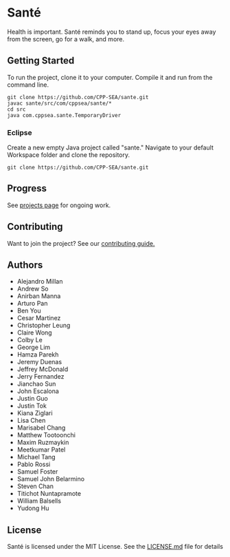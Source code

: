 # Santé
Health is important. Santé reminds you to stand up, focus your eyes away from the screen, go for a walk, and more.

## Getting Started
To run the project, clone it to your computer. Compile it and run from the command line.
```
git clone https://github.com/CPP-SEA/sante.git
javac sante/src/com/cppsea/sante/*
cd src
java com.cppsea.sante.TemporaryDriver
```

### Eclipse
Create a new empty Java project called "sante." Navigate to your default Workspace folder and clone the repository.
```
git clone https://github.com/CPP-SEA/sante.git
```

## Progress
See [projects page](https://github.com/CPP-SEA/sante/projects) for ongoing work.

## Contributing
Want to join the project? See our [contributing guide.](https://github.com/CPP-SEA/sante/blob/master/CONTRIBUTING.md)

## Authors
- Alejandro Millan
- Andrew So
- Anirban Manna
- Arturo Pan
- Ben You
- Cesar Martinez
- Christopher Leung
- Claire Wong
- Colby Le
- George Lim
- Hamza Parekh
- Jeremy Duenas
- Jeffrey McDonald
- Jerry Fernandez
- Jianchao Sun
- John Escalona
- Justin Guo
- Justin Tok
- Kiana Ziglari
- Lisa Chen
- Marisabel Chang
- Matthew Tootoonchi
- Maxim Ruzmaykin
- Meetkumar Patel
- Michael Tang
- Pablo Rossi
- Samuel Foster
- Samuel John Belarmino 
- Steven Chan
- Titichot Nuntapramote
- William Balsells
- Yudong Hu

## License

Santé is licensed under the MIT License. See the [LICENSE.md](LICENSE.md) file for details

